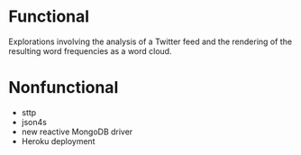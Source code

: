 # Functional

Explorations involving the analysis of a Twitter feed 
and the rendering of the resulting word frequencies as a word cloud. 

# Nonfunctional

- sttp
- json4s
- new reactive  MongoDB driver
- Heroku deployment
